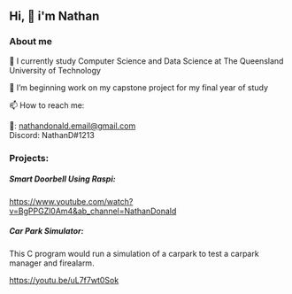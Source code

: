 ## Hi, :wave: i'm Nathan

### About me
:microscope: I currently study Computer Science and Data Science at The Queensland University of Technology

:briefcase: I’m beginning work on my capstone project for my final year of study  


📫 How to reach me: 

:e-mail:: nathandonald.email@gmail.com  
    Discord: NathanD#1213

### Projects:

##### Smart Doorbell Using Raspi:

https://www.youtube.com/watch?v=BgPPGZl0Am4&ab_channel=NathanDonald


##### Car Park Simulator:
This C program would run a simulation of a carpark to test a carpark manager and firealarm.

https://youtu.be/uL7f7wt0Sok
